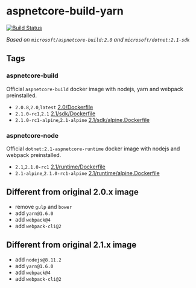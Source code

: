# aspnetcore-build-yarn

[![Build Status](https://travis-ci.org/ZeekoZhu/aspnetcore-build-yarn.svg?branch=master)](https://travis-ci.org/ZeekoZhu/aspnetcore-build-yarn)

*Based on `microsoft/aspnetcore-build:2.0` and `microsoft/dotnet:2.1-sdk`*

## Tags

### aspnetcore-build

Official `aspnetcore-build` docker image with nodejs, yarn and webpack preinstalled.

- `2.0.8`,`2.0`,`latest` [2.0/Dockerfile](https://github.com/ZeekoZhu/aspnetcore-build-yarn/blob/master/2.0/Dockerfile)
- `2.1.0-rc1`,`2.1` [2.1/sdk/Dockerfile](https://github.com/ZeekoZhu/aspnetcore-build-yarn/blob/master/2.1/sdk/Dockerfile)
- `2.1.0-rc1-alpine`,`2.1-alpine` [2.1/sdk/alpine.Dockerfile](https://github.com/ZeekoZhu/aspnetcore-build-yarn/blob/master/2.1/sdk/alpine.Dockerfile)

### aspnetcore-node

Official `dotnet:2.1-aspnetcore-runtime` docker image with nodejs and webpack preinstalled.

- `2.1`,`2.1.0-rc1` [2.1/runtime/Dockerfile](https://github.com/ZeekoZhu/aspnetcore-build-yarn/blob/master/2.1/runtime/Dockerfile)
- `2.1-alpine`,`2.1.0-rc1-alpine` [2.1/runtime/alpine.Dockerfile](https://github.com/ZeekoZhu/aspnetcore-build-yarn/blob/master/2.1/runtime/alpine.Dockerfile)

## Different from original 2.0.x image

- remove `gulp` and `bower`
- add `yarn@1.6.0`
- add `webpack@4`
- add `webpack-cli@2`

## Different from original 2.1.x image

- add `nodejs@8.11.2`
- add `yarn@1.6.0`
- add `webpack@4`
- add `webpack-cli@2`
